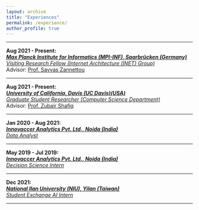 ```yaml
---
layout: archive
title: "Experiences"
permalink: /experience/
author_profile: true
---
```


<p></p>
<hr>
<p></p>

**Aug 2021 - Present:**\
**_[Max Planck Institute for Informatics (MPI-INF), Saarbrücken (Germany)](https://www.mpi-inf.mpg.de/home/)_**\
<ins>_Visiting Research Fellow (Internet Architecture (INET) Group)_</ins>\
Advisor: [Prof. Savvas Zannettou](https://zsavvas.github.io)

<p></p>
<hr>
<p></p>

**Aug 2021 - Present:**\
**_[University of California, Davis (UC Davis)(USA)](https://cs.ucdavis.edu)_**\
<ins>_Graduate Student Researcher (Computer Science Department)_</ins>\
Advisor: [Prof. Zubair Shafiq](https://web.cs.ucdavis.edu/~zubair/)

<p></p>
<hr>
<p></p>

**Jan 2020 - Aug 2021:**\
**_[Innovaccer Analytics Pvt. Ltd., Noida (India)](https://www.innovaccer.com)_**\
<ins>_Data Analyst_</ins>

<p></p>
<hr>
<p></p>

**May 2019 - Jul 2019:**\
**_[Innovaccer Analytics Pvt. Ltd., Noida (India)](https://www.innovaccer.com)_**\
<ins>_Decision Science Intern_</ins>

<p></p>
<hr>
<p></p>

**Dec 2021:**\
**_[National Ilan University (NIU), Yilan (Taiwan)](https://niu-en.niu.edu.tw/bin/home.php)_**\
<ins>_Student Exchange AI Intern_</ins>

<p></p>
<hr>
<p></p>


<!-- {% include base_path %}
{% for post in site.experience reversed %}
  {% include archive-single.html %}
{% endfor %} -->
